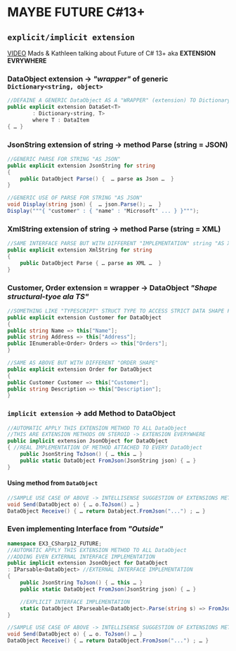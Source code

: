 # MAYBE FUTURE C#13+

## `explicit/implicit extension`

[VIDEO](https://www.youtube.com/watch?v=rp1iX26T_LE) Mads & Kathleen talking about Future of C# 13+ aka **EXTENSION EVRYWHERE**

### DataObject **extension** -> _"wrapper"_ of generic `Dictionary<string, object>`

```csharp
//DEFAINE A GENERIC DataObject AS A "WRAPPER" (extension) TO Dictionary<string, object>
public explicit extension DataSet<T>
        : Dictionary‹string, T>
        where T : DataItem
{ … }
```

### JsonString **extension** of string -> method Parse (string = JSON)

```csharp
//GENERIC PARSE FOR STRING "AS JSON"
public explicit extension JsonString for string
{
    public DataObject Parse() {  … parse as Json …  }
}

//GENERIC USE OF PARSE FOR STRING "AS JSON"
void Display(string json) {  … json.Parse(); …  }
Display("""{ "customer" : { "name" : "Microsoft" ... } }""");
```

### XmlString **extension** of string -> method Parse (string = XML)

```csharp
//SAME INTERFACE PARSE BUT WITH DIFFERENT "IMPLEMENTATION" string "AS XML"
public explicit extension XmlString for string
{
    public DataObject Parse { … parse as XML …  }
}
```

### Customer, Order extension = **wrapper** -> DataObject _"Shape structural-tyoe ala TS"_

```csharp
//SOMETHING LIKE "TYPESCRIPT" STRUCT TYPE TO ACCESS STRICT DATA SHAPE FOR GENERIC/dynamic DataObject
public explicit extension Customer for DataObject
{
public string Name => this["Name"];
public string Address => this["Address"];
public IEnumerable<Order> Orders => this["Orders"];
}

//SAME AS ABOVE BUT WITH DIFFERENT "ORDER SHAPE"
public explicit extension Order for DataObject
{
public Customer Customer => this["Customer"];
public string Description => this["Description"];
}
```

### `implicit extension` -> add Method to DataObject

```csharp
//AUTOMATIC APPLY THIS EXTENSION METHOD TO ALL DataObject
//THIS ARE EXTENSION METHODS ON STEROID -> EXTENSION EVERYWHERE
public implicit extension JsonObject for DataObject
{ //REAL IMPLEMENTATION OF METHOD ATTACHED TO EVERY DataObject
    public JsonString ToJson() { … this … }
    public static DataObject FromJson(JsonString json) { … }
}
```

#### Using method from `DataObject`

```csharp
//SAMPLE USE CASE OF ABOVE -> INTELLISENSE SUGGESTION OF EXTENSIONS METHODS: From/ToJson() ON EVERY DataObject
void Send(DataObject o) { … o.ToJson() … }
DataObject Receive() { … return Databject.FromJson("...") ; … }

```

### Even **implementing Interface** from _"Outside"_

```csharp
namespace EX3_CSharp12_FUTURE;
//AUTOMATIC APPLY THIS EXTENSION METHOD TO ALL DataObject
//ADDING EVEN EXTERNAL INTERFACE IMPLEMENTATION
public implicit extension JsonObject for DataObject
: IParsable<DataObject> //EXTERNAL INTERFACE IMPLEMENTATION
{
    public JsonString ToJson() { … this … }
    public static DataObject FromJson(JsonString json) { … }

    //EXPLICIT INTERFACE IMPLEMENTATION
    static DataObject IParseable<DataObject>.Parse(string s) => FromJson(s);
}

//SAMPLE USE CASE OF ABOVE -> INTELLISENSE SUGGESTION OF EXTENSIONS METHODS: From/ToJson() ON EVERY DataObject
void Send(DataObject o) { … o. ToJson() … }
DataObject Receive() { … return DataObject.FromJson("...") ; … }
```
